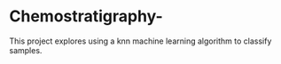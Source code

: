 # Chemostratigraphy-
This project explores using a knn machine learning algorithm to classify samples.  
